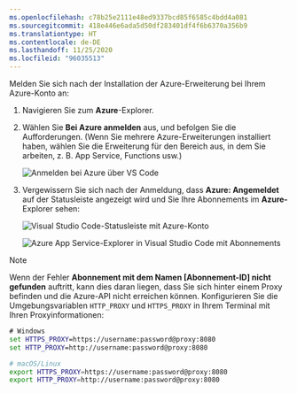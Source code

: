 ```yaml
---
ms.openlocfilehash: c78b25e2111e48ed9337bcd85f6585c4bdd4a081
ms.sourcegitcommit: 418e446e6ada5d50df283401df4f6b6370a356b9
ms.translationtype: HT
ms.contentlocale: de-DE
ms.lasthandoff: 11/25/2020
ms.locfileid: "96035513"
---
```

Melden Sie sich nach der Installation der Azure-Erweiterung bei Ihrem Azure-Konto an:

1. Navigieren Sie zum **Azure**-Explorer.
1. Wählen Sie **Bei Azure anmelden** aus, und befolgen Sie die Aufforderungen. (Wenn Sie mehrere Azure-Erweiterungen installiert haben, wählen Sie die Erweiterung für den Bereich aus, in dem Sie arbeiten, z. B. App Service, Functions usw.)

    ![Anmelden bei Azure über VS Code](../media/deploy-azure/sign-in-to-azure-through-visual-studio-code.png)

1. Vergewissern Sie sich nach der Anmeldung, dass **Azure: Angemeldet** auf der Statusleiste angezeigt wird und Sie Ihre Abonnements im **Azure-** Explorer sehen:

    ![Visual Studio Code-Statusleiste mit Azure-Konto](../media/deploy-azure/azure-account-status-bar-in-visual-studio-code.png)

    ![Azure App Service-Explorer in Visual Studio Code mit Abonnements](../media/deploy-azure/view-azure-subscription-in-visual-studio-code-app-service-explorer.png)

> [!NOTE]
> Wenn der Fehler **Abonnement mit dem Namen [Abonnement-ID] nicht gefunden** auftritt, kann dies daran liegen, dass Sie sich hinter einem Proxy befinden und die Azure-API nicht erreichen können. Konfigurieren Sie die Umgebungsvariablen `HTTP_PROXY` und `HTTPS_PROXY` in Ihrem Terminal mit Ihren Proxyinformationen:
>
> ```cmd
> # Windows
> set HTTPS_PROXY=https://username:password@proxy:8080
> set HTTP_PROXY=http://username:password@proxy:8080
> ```
>
> ```bash
> # macOS/Linux
> export HTTPS_PROXY=https://username:password@proxy:8080
> export HTTP_PROXY=http://username:password@proxy:8080
> ```

